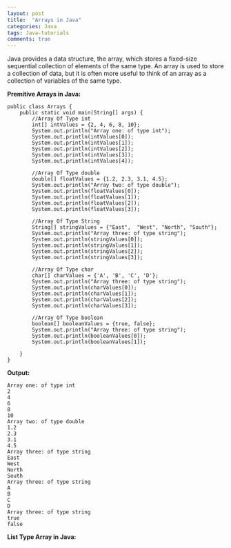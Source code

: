 ```yaml
---
layout: post
title:  "Arrays in Java"
categories: Java
tags: Java-tutorials
comments: true
---
```


Java provides a data structure, the array, which stores a fixed-size sequential collection of elements of the same type. An array is used to store a collection of data, but it is often more useful to think of an array as a collection of variables of the same type.


**Premitive Arrays in Java:**

	public class Arrays {
		public static void main(String[] args) {
			//Array Of Type int
			int[] intValues = {2, 4, 6, 8, 10};
			System.out.println("Array one: of type int");
			System.out.println(intValues[0]);
			System.out.println(intValues[1]);
			System.out.println(intValues[2]);
			System.out.println(intValues[3]);
			System.out.println(intValues[4]);

			//Array Of Type double
			double[] floatValues = {1.2, 2.3, 3.1, 4.5};
			System.out.println("Array two: of type double");
			System.out.println(floatValues[0]);
			System.out.println(floatValues[1]);
			System.out.println(floatValues[2]);
			System.out.println(floatValues[3]);

			//Array Of Type String
			String[] stringValues = {"East",  "West", "North", "South"};
			System.out.println("Array three: of type string");
			System.out.println(stringValues[0]);
			System.out.println(stringValues[1]);
			System.out.println(stringValues[2]);
			System.out.println(stringValues[3]);

			//Array Of Type char
			char[] charValues = {'A', 'B', 'C', 'D'};
			System.out.println("Array three: of type string");
			System.out.println(charValues[0]);
			System.out.println(charValues[1]);
			System.out.println(charValues[2]);
			System.out.println(charValues[3]);

			//Array Of Type boolean
			boolean[] booleanValues = {true, false};
			System.out.println("Array three: of type string");
			System.out.println(booleanValues[0]);
			System.out.println(booleanValues[1]);

		}
	}


**Output:**

	Array one: of type int
	2
	4
	6
	8
	10
	Array two: of type double
	1.2
	2.3
	3.1
	4.5
	Array three: of type string
	East
	West
	North
	South
	Array three: of type string
	A
	B
	C
	D
	Array three: of type string
	true
	false


**List Type Array in Java:**
